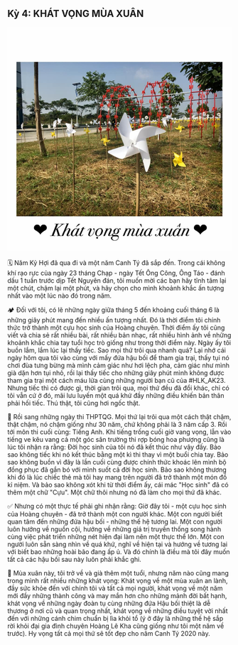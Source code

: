 ## Kỳ 4: KHÁT VỌNG MÙA XUÂN

![Spring Stories 4](../img/SpringStories4.jpg)

🗓 Năm Kỷ Hợi đã qua đi và một năm Canh Tý đã sắp đến. Trong cái không khí rạo rực của ngày 23 tháng Chạp - ngày Tết Ông Công, Ông Táo - đánh dấu 1 tuần trước dịp Tết Nguyên đán, tôi muốn mời các bạn hãy tĩnh tâm lại một chút, chậm lại một phút, và hãy chọn cho mình khoảnh khắc ấn tượng nhất vào một lúc nào đó trong năm.

🏕 Đối với tôi, có lẽ những ngày giữa tháng 5 đến khoảng cuối tháng 6 là những giây phút mang đến nhiều ấn tượng nhất. Đó là thời điểm tôi chính thức trở thành một cựu học sinh của Hoàng chuyên. Thời điểm ấy tôi cũng viết và chia sẻ rất nhiều bài, rất nhiều bản nhạc, rất nhiều hình ảnh về những khoảnh khắc chia tay tuổi học trò giống như trong thời điểm này. Ngày ấy tôi buồn lắm, lắm lúc lại thấy tiếc. Sao mọi thứ trôi qua nhanh quá? Lại nhớ cái ngày hôm qua tôi vào cùng với mấy đứa hậu bối để tham gia trại, thấy tụi nó chơi đùa tưng bừng mà mình cảm giác như hơi lệch pha, cảm giác như mình già dặn hơn tụi nhỏ, rồi lại thấy tiếc cho những giây phút mình không được tham gia trại một cách máu lửa cùng những người bạn cũ của #HLK_AK23. Nhưng tiếc thì có được gì, thời gian trôi qua, mọi thứ đều đã đổi khác, chỉ có tôi vẫn cứ ở đó, mãi lưu luyến một quá khứ đầy những điều khiến bản thân phải hối tiếc. Thú thật, tôi cũng hơi ngốc thật.

📝 Rồi sang những ngày thi THPTQG. Mọi thứ lại trôi qua một cách thật chậm, thật chậm, nó chậm giống như 30 năm, chứ không phải là 3 năm cấp 3. Rồi tới môn thi cuối cùng: Tiếng Anh. Khi tiếng trống cuối giờ vang vọng, lẫn vào tiếng ve kêu vang cả một góc sân trường thi rợp bóng hoa phượng cũng là lúc tôi nhận ra rằng: Đời học sinh của tôi nó đã kết thúc như vậy đấy. Bảo sao không tiếc khi nó kết thúc bằng một kì thi thay vì một buổi chia tay. Bảo sao không buồn vì đây là lần cuối cùng được chính thức khoác lên mình bộ đồng phục đã gắn bó với mình suốt cả đời học sinh. Bảo sao không thương khi đó là lúc chiếc thẻ mà tôi hay mang trên người đã trở thành một món đồ kỉ niệm. Và bảo sao không xót khi từ thời điểm ấy, cái mác "Học sinh" đã có thêm một chữ "Cựu". Một chữ thôi nhưng nó đã làm cho mọi thứ đã khác.

✅ Nhưng có một thực tế phải ghi nhận rằng: Giờ đây tôi - một cựu học sinh của Hoàng chuyên - đã trở thành một con người khác. Một con người biết quan tâm đến những đứa hậu bối - những thế hệ tương lai. Một con người luôn hướng về nguồn cội, hướng về những giá trị truyền thống song hành cùng việc phát triển những nét hiện đại làm nên một thực thể lớn. Một con người luôn sẵn sàng nhìn về quá khứ, nghĩ về hiện tại và hướng về tương lai với biết bao những hoài bão đang ấp ủ. Và đó chính là điều mà tôi đây muốn tất cả các hậu bối sau này luôn phải khắc ghi.

🌼 Mùa xuân này, tôi trở về và già thêm một tuổi, nhưng năm nào cũng mang trong mình rất nhiều những khát vọng: Khát vọng về một mùa xuân an lành, đầy sức khỏe đến với chính tôi và tất cả mọi người, khát vọng về một năm mới đầy những thành công và may mắn hơn cho những mảnh đời bất hạnh, khát vọng về những ngày đoàn tụ cùng những đứa Hậu bối thiệt là dễ thương ở nơi cũ và quan trọng nhất, khát vọng về những điều tuyệt vời nhất đến với những cánh chim chuẩn bị lìa khỏi tổ (ý ở đây là những thế hệ sắp rời khỏi đại gia đình chuyên Hoàng Lê Kha cũng giống như tôi một năm về trước). Hy vọng tất cả mọi thứ sẽ tốt đẹp cho năm Canh Tý 2020 này.
